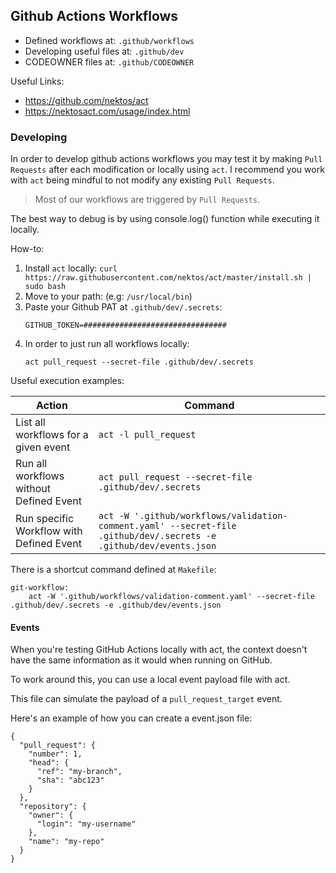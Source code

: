 ## Github Actions Workflows

- Defined workflows at: `.github/workflows`
- Developing useful files at: `.github/dev`
- CODEOWNER files at: `.github/CODEOWNER`

Useful Links:
- https://github.com/nektos/act
- https://nektosact.com/usage/index.html

### Developing

In order to develop github actions workflows you may test it by making `Pull Requests` after each modification or locally using `act`.
I recommend you work with `act` being mindful to not modify any existing `Pull Requests`.

> Most of our workflows are triggered by `Pull Requests`.

The best way to debug is by using console.log() function while executing it locally.

How-to:

1. Install `act` locally: `curl https://raw.githubusercontent.com/nektos/act/master/install.sh | sudo bash`
2. Move to your path: (e.g: `/usr/local/bin`)
3. Paste your Github PAT at `.github/dev/.secrets`:
    ```
    GITHUB_TOKEN=################################
    ```
4. In order to just run all workflows locally:
    ```
    act pull_request --secret-file .github/dev/.secrets
    ```

Useful execution examples:

| Action                                   | Command                                                                                                            |
|------------------------------------------|--------------------------------------------------------------------------------------------------------------------|
| List all workflows for a given event     | `act -l pull_request`                                                                                              |
| Run all workflows without Defined Event  | `act pull_request --secret-file .github/dev/.secrets`                                                              |
| Run specific Workflow with Defined Event | `act -W '.github/workflows/validation-comment.yaml' --secret-file .github/dev/.secrets -e .github/dev/events.json` |


There is a shortcut command defined at `Makefile`:

```
git-workflow:
	act -W '.github/workflows/validation-comment.yaml' --secret-file .github/dev/.secrets -e .github/dev/events.json
```

#### Events
When you're testing GitHub Actions locally with act, the context doesn't have the same information as it would when running on GitHub.

To work around this, you can use a local event payload file with act.

This file can simulate the payload of a `pull_request_target` event.

Here's an example of how you can create a event.json file:

```
{
  "pull_request": {
    "number": 1,
    "head": {
      "ref": "my-branch",
      "sha": "abc123"
    }
  },
  "repository": {
    "owner": {
      "login": "my-username"
    },
    "name": "my-repo"
  }
}
```
